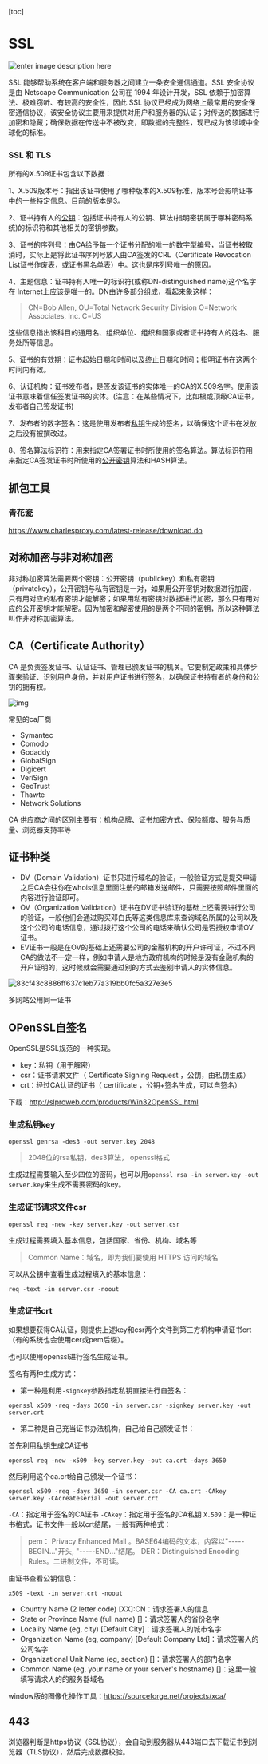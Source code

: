 [toc]

# SSL

![enter image description here](http://images.gitbook.cn/3312b3d0-1d6b-11e8-a1b7-770e0be79dd9)

SSL 能够帮助系统在客户端和服务器之间建立一条安全通信通道。SSL 安全协议是由 Netscape Communication 公司在 1994 年设计开发，SSL 依赖于加密算法、极难窃听、有较高的安全性，因此 SSL 协议已经成为网络上最常用的安全保密通信协议，该安全协议主要用来提供对用户和服务器的认证；对传送的数据进行加密和隐藏；确保数据在传送中不被改变，即数据的完整性，现已成为该领域中全球化的标准。

### SSL 和 TLS

所有的X.509证书包含以下数据：

1、X.509版本号：指出该证书使用了哪种版本的X.509标准，版本号会影响证书中的一些特定信息。目前的版本是3。

2、证书持有人的[公钥](https://baike.baidu.com/item/公钥)：包括证书持有人的公钥、算法(指明密钥属于哪种密码系统)的标识符和其他相关的密钥参数。

3、证书的序列号：由CA给予每一个证书分配的唯一的数字型编号，当证书被取消时，实际上是将此证书序列号放入由CA签发的CRL（Certificate Revocation List证书作废表，或证书黑名单表）中。这也是序列号唯一的原因。

4、主题信息：证书持有人唯一的标识符(或称DN-distinguished name)这个名字在 Internet上应该是唯一的。DN由许多部分组成，看起来象这样：
> CN=Bob Allen, OU=Total Network Security Division
O=Network Associates, Inc.
C=US

这些信息指出该科目的通用名、组织单位、组织和国家或者证书持有人的姓名、服务处所等信息。

5、证书的有效期：证书起始日期和时间以及终止日期和时间；指明证书在这两个时间内有效。

6、认证机构：证书发布者，是签发该证书的实体唯一的CA的X.509名字。使用该证书意味着信任签发证书的实体。(注意：在某些情况下，比如根或顶级CA证书，发布者自己签发证书)

7、发布者的数字签名：这是使用发布者[私钥](https://baike.baidu.com/item/私钥)生成的签名，以确保这个证书在发放之后没有被撰改过。

8、签名算法标识符：用来指定CA签署证书时所使用的签名算法。算法标识符用来指定CA签发证书时所使用的[公开密钥](https://baike.baidu.com/item/公开密钥)算法和HASH算法。

## 抓包工具

### 青花瓷

https://www.charlesproxy.com/latest-release/download.do

## 对称加密与非对称加密

非对称加密算法需要两个密钥：公开密钥（publickey）和私有密钥（privatekey），公开密钥与私有密钥是一对，如果用公开密钥对数据进行加密，只有用对应的私有密钥才能解密；如果用私有密钥对数据进行加密，那么只有用对应的公开密钥才能解密。因为加密和解密使用的是两个不同的密钥，所以这种算法叫作非对称加密算法。

## CA（Certificate Authority）

CA 是负责签发证书、认证证书、管理已颁发证书的机关。它要制定政策和具体步骤来验证、识别用户身份，并对用户证书进行签名，以确保证书持有者的身份和公钥的拥有权。

![img](https://img.alicdn.com/tfs/TB1JNDiVNjaK1RjSZFAXXbdLFXa-796-76.png)

常见的ca厂商

- Symantec
- Comodo
- Godaddy
- GlobalSign
- Digicert
- VeriSign
- GeoTrust
- Thawte
- Network Solutions

 CA 供应商之间的区别主要有：机构品牌、证书加密方式、保险额度、服务与质量、浏览器支持率等

## 证书种类

- DV（Domain Validation）证书只进行域名的验证，一般验证方式是提交申请之后CA会往你在whois信息里面注册的邮箱发送邮件，只需要按照邮件里面的内容进行验证即可。
- OV（Organization Validation）证书在DV证书验证的基础上还需要进行公司的验证，一般他们会通过购买邓白氏等这类信息库来查询域名所属的公司以及这个公司的电话信息，通过拨打这个公司的电话来确认公司是否授权申请OV证书。
- EV证书一般是在OV的基础上还需要公司的金融机构的开户许可证，不过不同CA的做法不一定一样，例如申请人是地方政府机构的时候是没有金融机构的开户证明的，这时候就会需要通过别的方式去鉴别申请人的实体信息。

![83cf43c8886ff637c1eb77a319bb0fc5a327e3e5](https://oss.aliyuncs.com/yqfiles/83cf43c8886ff637c1eb77a319bb0fc5a327e3e5.jpeg)

多网站公用同一证书

## OPenSSL自签名
OpenSSL是SSL规范的一种实现。

- key：私钥（用于解密）
- csr：证书请求文件（ Certificate Signing Request ，公钥，由私钥生成）
- crt：经过CA认证的证书（ certificate ，公钥+签名生成，可以自签名）

下载：http://slproweb.com/products/Win32OpenSSL.html

### 生成私钥key

```shell
openssl genrsa -des3 -out server.key 2048
```
> 2048位的rsa私钥，des3算法， openssl格式

生成过程需要输入至少四位的密码，也可以用` openssl rsa -in server.key -out server.key `来生成不需要密码的key。

### 生成证书请求文件csr

```shell
openssl req -new -key server.key -out server.csr
```
生成过程需要填入基本信息，包括国家、省份、机构、域名等
> Common Name：域名，即为我们要使用 HTTPS 访问的域名

可以从公钥中查看生成过程填入的基本信息：
```shell
req -text -in server.csr -noout
```

### 生成证书crt

如果想要获得CA认证，则提供上述key和csr两个文件到第三方机构申请证书crt（有的系统也会使用cer或pem后缀）。

也可以使用openssl进行签名生成证书。

签名有两种生成方式：

- 第一种是利用`-signkey`参数指定私钥直接进行自签名：

```shell
openssl x509 -req -days 3650 -in server.csr -signkey server.key -out server.crt
```
- 第二种是自己充当证书办法机构，自己给自己颁发证书：

首先利用私钥生成CA证书
```shell
openssl req -new -x509 -key server.key -out ca.crt -days 3650
```
然后利用这个ca.crt给自己颁发一个证书：
```shell
openssl x509 -req -days 3650 -in server.csr -CA ca.crt -CAkey server.key -CAcreateserial -out server.crt
```
`-CA`：指定用于签名的CA证书
`-CAkey`：指定用于签名的CA私钥
`X.509`：是一种证书格式，证书文件一般以crt结尾，一般有两种格式：
> pem： Privacy Enhanced Mail 。BASE64编码的文本，内容以"-----BEGIN..."开头, "-----END..."结尾。
> DER：Distinguished Encoding Rules。二进制文件，不可读。

由证书查看公钥信息：
```shell
x509 -text -in server.crt -noout
```
- Country Name (2 letter code) [XX]:CN：请求签署人的信息
- State or Province Name (full name) []：请求签署人的省份名字
- Locality Name (eg, city) [Default City]：请求签署人的城市名字
- Organization Name (eg, company) [Default Company Ltd]：请求签署人的公司名字
- Organizational Unit Name (eg, section) []：请求签署人的部门名字
- Common Name (eg, your name or your server's hostname) []：这里一般填写请求人的的服务器域名

window版的图像化操作工具：https://sourceforge.net/projects/xca/

## 443

浏览器判断是https协议（SSL协议），会自动到服务器从443端口去下载证书到浏览器（TLS协议），然后完成数据校验。